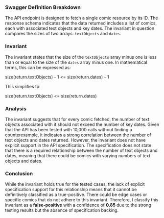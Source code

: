 ### Swagger Definition Breakdown
The API endpoint is designed to fetch a single comic resource by its ID. The response schema indicates that the data returned includes a list of comics, each with associated text objects and key dates. The invariant in question compares the sizes of two arrays: `textObjects` and `dates`.

### Invariant
The invariant states that the size of the `textObjects` array minus one is less than or equal to the size of the `dates` array minus one. In mathematical terms, this can be expressed as:

size(return.textObjects) - 1 <= size(return.dates) - 1

This simplifies to:

size(return.textObjects) <= size(return.dates)

### Analysis
The invariant suggests that for every comic fetched, the number of text objects associated with it should not exceed the number of key dates. Given that the API has been tested with 10,000 calls without finding a counterexample, it indicates a strong correlation between the number of text objects and dates returned. However, the invariant does not have explicit support in the API specification. The specification does not state that there is a required relationship between the number of text objects and dates, meaning that there could be comics with varying numbers of text objects and dates.

### Conclusion
While the invariant holds true for the tested cases, the lack of explicit specification support for this relationship means that it cannot be definitively classified as a true-positive. There could be edge cases or specific comics that do not adhere to this invariant. Therefore, I classify this invariant as a **false-positive** with a confidence of **0.85** due to the strong testing results but the absence of specification backing.
